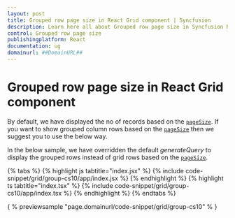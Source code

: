 ```yaml
---
layout: post
title: Grouped row page size in React Grid component | Syncfusion
description: Learn here all about Grouped row page size in Syncfusion React Grid component of Syncfusion Essential JS 2 and more.
control: Grouped row page size 
publishingplatform: React
documentation: ug
domainurl: ##DomainURL##
---
```


# Grouped row page size in React Grid component

By default, we have displayed the no of records based on the [`pageSize`](https://ej2.syncfusion.com/angular/documentation/api/grid/pageSettings/#pagesize). If you want to show grouped column rows based on the [`pageSize`](https://ej2.syncfusion.com/angular/documentation/api/grid/pageSettings/#pagesize) then we suggest you to use the below way.

In the below sample, we have overridden the default *generateQuery* to display the grouped rows instead of grid rows based on the  [`pageSize`](https://ej2.syncfusion.com/angular/documentation/api/grid/pageSettings/#pagesize).

{% tabs %}
{% highlight js tabtitle="index.jsx" %}
{% include code-snippet/grid/group-cs10/app/index.jsx %}
{% endhighlight %}
{% highlight ts tabtitle="index.tsx" %}
{% include code-snippet/grid/group-cs10/app/index.tsx %}
{% endhighlight %}
{% endtabs %}

{ % previewsample "page.domainurl/code-snippet/grid/group-cs10" % }